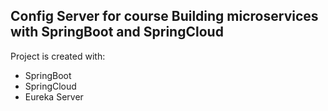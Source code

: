 ## Config Server for course Building microservices with SpringBoot and SpringCloud
Project is created with:
* SpringBoot
* SpringCloud
* Eureka Server

